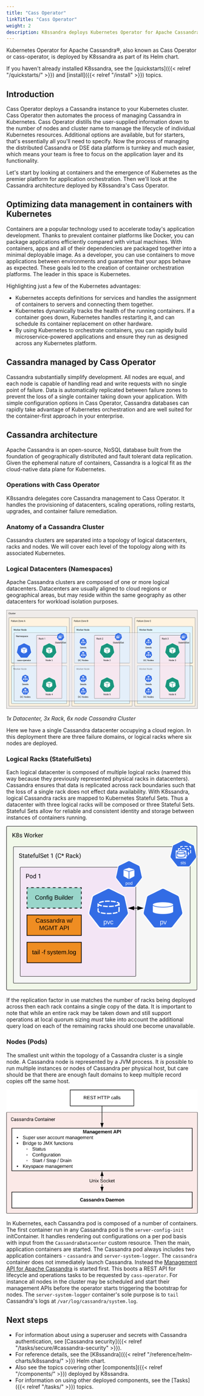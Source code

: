 ```yaml
---
title: "Cass Operator"
linkTitle: "Cass Operator"
weight: 2
description: K8ssandra deploys Kubernetes Operator for Apache Cassandra&reg; to support management tasks in Kubernetes.
---
```


Kubernetes Operator for Apache Cassandra&reg;, also known as Cass Operator or cass-operator, is deployed by K8ssandra as part of its Helm chart. 

If you haven't already installed K8ssandra, see the [quickstarts]({{< relref "/quickstarts/" >}}) and [install]({{< relref "/install" >}}) topics.

## Introduction

Cass Operator deploys a Cassandra instance to your Kubernetes cluster. Cass Operator then automates the process of managing Cassandra in Kubernetes. Cass Operator distills the user-supplied information down to the number of nodes and cluster name to manage the lifecycle of individual Kubernetes resources. Additional options are available, but for starters, that's essentially all you'll need to specify. Now the process of managing the distributed Cassandra or DSE data platform is turnkey and much easier, which means your team is free to focus on the application layer and its functionality.

Let's start by looking at containers and the emergence of Kubernetes as the premier platform for application orchestration. Then we'll look at the Cassandra architecture deployed by K8ssandra's Cass Operator. 

## Optimizing data management in containers with Kubernetes

Containers are a popular technology used to accelerate today's application development. Thanks to prevalent container platforms like Docker, you can package applications efficiently compared with virtual machines. With containers, apps and all of their dependencies are packaged together into a minimal deployable image. As a developer, you can use containers to move applications between environments and guarantee that your apps behave as expected. These goals led to the creation of container orchestration platforms. The leader in this space is Kubernetes.

Highlighting just a few of the Kubernetes advantages:

* Kubernetes accepts definitions for services and handles the assignment of containers to servers and connecting them together.
* Kubernetes dynamically tracks the health of the running containers. If a container goes down, Kubernetes handles restarting it, and can schedule its container replacement on other hardware.
* By using Kubernetes to orchestrate containers, you can rapidly build microservice-powered applications and ensure they run as designed across any Kubernetes platform.

## Cassandra managed by Cass Operator

Cassandra substantially simplify development. All nodes are equal, and each node is capable of handling read and write requests with no single point of failure. Data is automatically replicated between failure zones to prevent the loss of a single container taking down your application. With simple configuration options in Cass Operator, Cassandra databases can rapidly take advantage of Kubernetes orchestration and are well suited for the container-first approach in your enterprise.

## Cassandra architecture

Apache Cassandra is an open-source, NoSQL database built from the foundation of geographically distributed and fault tolerant data replication. Given the ephemeral nature of containers, Cassandra is a logical fit as _the_ cloud-native data plane for Kubernetes. 

### Operations with Cass Operator

K8ssandra delegates core Cassandra management to Cass Operator. It handles the provisioning of datacenters, scaling operations, rolling restarts, upgrades, and container failure remediation.

### Anatomy of a Cassandra Cluster

Cassandra clusters are separated into a topology of logical datacenters, racks and nodes. We will cover each level of the topology along with its associated Kubernetes.

### Logical Datacenters (Namespaces)

Apache Cassandra clusters are composed of one or more logical datacenters. Datacenters are usually aligned to cloud regions or geographical areas, but may reside within the same geography as other datacenters for workload isolation purposes.

![Single DC, Cassandra Cluster on Kubernetes](cassandra-bootstrap-5.png)

_1x Datacenter, 3x Rack, 6x node Cassandra Cluster_

Here we have a single Cassandra datacenter occupying a cloud region. In this deployment there are three failure domains, or logical racks where six nodes are deployed.

### Logical Racks (StatefulSets)

Each logical datacenter is composed of multiple logical racks (named this way because they previously represented physical racks in datacenters). Cassandra ensures that data is replicated across rack boundaries such that the loss of a single rack does not effect data availability. With K8ssandra, logical Cassandra racks are mapped to Kubernetes Stateful Sets. Thus a datacenter with three logical racks will be composed or three Stateful Sets. Stateful Sets allow for reliable and consistent identity and storage between instances of containers running.

![Single Rack / Stateful Set](cassandra-rack.png)

If the replication factor in use matches the number of racks being deployed across then each rack contains a single copy of the data. It is important to note that while an entire rack may be taken down and still support operations at local quorum sizing _must_ take into account the additional query load on each of the remaining racks should one become unavailable.

### Nodes (Pods)

The smallest unit within the topology of a Cassandra cluster is a single node. A Cassandra node is represented by a JVM process. It _is_ possible to run multiple instances or nodes of Cassandra per physical host, but care should be that there are enough fault domains to keep multiple record copies off the same host.

![Cassandra Pod](cassandra-pod.png)

In Kubernetes, each Cassandra pod is composed of a number of containers. The first container run in any Cassandra pod is the `server-config-init` initContainer. It handles rendering out configurations on a per pod basis with input from the `CassandraDatacenter` custom resource. Then the main, application containers are started. The Cassandra pod always includes two application containers - `cassandra` and `server-system-logger`. The `cassandra` container does not immediately launch Cassandra. Instead the [Management API for Apache Cassandra](https://github.com/datastax/management-api-for-apache-cassandra) is started first. This boots a REST API for lifecycle and operations tasks to be requested by `cass-operator`. For instance all nodes in the cluster may be scheduled and start their management APIs before the operator starts triggering the bootstrap for nodes. The `server-system-logger` container's sole purpose is to `tail` Cassandra's logs at `/var/log/cassandra/system.log`.

## Next steps

* For information about using a superuser and secrets with Cassandra authentication, see [Cassandra security]({{< relref "/tasks/secure/#cassandra-security" >}}).
* For reference details, see the [K8ssandra]({{< relref "/reference/helm-charts/k8ssandra/" >}}) Helm chart.
* Also see the topics covering other [components]({{< relref "/components/" >}}) deployed by K8ssandra. 
* For information on using other deployed components, see the [Tasks]({{< relref "/tasks/" >}}) topics.
